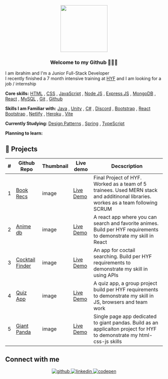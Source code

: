 <div align="center">
    <img src="https://media1.giphy.com/media/v1.Y2lkPTc5MGI3NjExZ3IyNjA1cGMzOHl1YzF0NzIyZ21wZjduMnR0Mm5jNzYxZDNqZ2RlMyZlcD12MV9pbnRlcm5hbF9naWZfYnlfaWQmY3Q9Zw/13HgwGsXF0aiGY/giphy.gif" align="center" width="150" height="150" /></div>  

### <div align="center"> Welcome to my Github 🧑🏻‍💻</div>  
  
I am ibrahim and I'm a Junior Full-Stack Developer <br/>
I recently finished a 7 month intensive training at <a href="https://www.hackyourfuture.net/">HYF</a> and I am looking for a job / internship

<strong> Core skills:</strong>
[HTML](https://www.w3schools.com/html/) ,
[CSS](https://developer.mozilla.org/en-US/docs/Web/CSS/) ,
[JavaScript](https://www.w3schools.com/js/) ,
[Node JS](https://nodejs.org/) ,
[Express JS](https://expressjs.com/) ,
[MongoDB](https://www.mongodb.com/) ,
[React](https://react.dev/) ,
[MySQL](https://www.mysql.com/) ,
[Git](https://git-scm.com/) ,
[Github](https://github.com/) 

<strong>Skills I am Familiar with:</strong>
[Java](https://www.oracle.com/java/) ,
[Unity](https://unity.com/) ,
[C#](https://www.w3schools.com/cs/index.php) ,
[Discord](https://discord.com/developers/docs/intro) ,
[Bootstrap](https://getbootstrap.com/) ,
[React Bootstrap](https://react-bootstrap.github.io/) ,
[Netlify](https://www.netlify.com/) ,
[Heroku](https://www.heroku.com/) ,
[Vite](https://vitejs.dev/) 

<strong> Currently Studying: </strong>
[Design Patterns](https://en.wikipedia.org/wiki/Software_design_pattern) ,
[Spring](https://spring.io/) ,
[TypeScript](https://www.typescriptlang.org/) 

<strong> Planning to learn: </strong>

## 💼 Projects

| # | Github Repo | Thumbnail | Live demo | Decscription |
|---|-------------|-----------|-----------|--------------|
| 1 | [Book Recs]() | image | <a href="https://c47-group-a.hackyourfuture.tech/"> Live Demo </a> | Final Project of HYF. Worked as a team of 5 trainees. Used MERN stack and additinonal libraries. workes as a team following SCRUM |
| 2 | [Anime db](https://github.com/ImAltay/HYF-React-Project) | image | <a href="https://66832243a39c308a1f499224--poetic-bienenstitch-960054.netlify.app/"> Live Demo </a> | A react app where you can search and favorite animes. Build per HYF requirements to demonstrate my skill in React |
| 3 | [Cocktail Finder](https://github.com/ImAltay/HYF-usingAPIs-Project) | image | <a href="https://imaltay.github.io/HYF-usingAPIs-Project/"> Live Demo </a> | An app for coctail searching. Build per HYF requirements to demonstrate my skill in using APIs |
| 4 | [Quiz App](https://github.com/ImAltay/HYF-usingAPIs-Project) | image | <a href="https://imaltay.github.io/group-quiz-app-project/"> Live Demo </a> | A quiz app, a group project build per HYF requirements to demonstrate my skill in JS, browsers and team work |
| 5 | [Giant Panda](https://github.com/ImAltay/HYFApplicationProject) | image | <a href="https://codepen.io/etliekmek-the-sans/pen/abXeZgE"> Live Demo </a> | Single page app dedicated to giant pandas. Build as an applicaiton project for HYF to demonstrate my html-css-js skills |



## Connect with me  
<div align="center">
<a href="https://github.com/ImAltay" target="_blank">
<img src=https://img.shields.io/badge/github-%2324292e.svg?&style=for-the-badge&logo=github&logoColor=white alt=github style="margin-bottom: 5px;" />
<a href="https://www.linkedin.com/in/ibrahim-%C5%9F-7781ba305/" target="_blank">
<img src=https://img.shields.io/badge/linkedin-%231E77B5.svg?&style=for-the-badge&logo=linkedin&logoColor=white alt=linkedin style="margin-bottom: 5px;" />
</a>
<a href="https://codepen.io/etliekmek-the-sans/pen/abXeZgE" target="_blank">
<img src=https://img.shields.io/badge/codepen-%23131417.svg?&style=for-the-badge&logo=codepen&logoColor=white alt=codepen style="margin-bottom: 5px;" />
</a>  
</div>  
  

<!--
**ImAltay/ImAltay** is a ✨ _special_ ✨ repository because its `README.md` (this file) appears on your GitHub profile.

Here are some ideas to get you started:

- 🔭 I’m currently working on ...
- 🌱 I’m currently learning ...
- 👯 I’m looking to collaborate on ...
- 🤔 I’m looking for help with ...
- 💬 Ask me about ...
- 📫 How to reach me: ...
- 😄 Pronouns: ...
- ⚡ Fun fact: ...
-->

<!--  this kinda ugly idk. 
## Github Stats  
<div align="center"><img src="https://github-readme-stats.vercel.app/api?username=ImAltay&show_icons=true&count_private=true&hide_border=true" align="center" /></div>  

<br/>  
-->


<!-- profile visits but its not unique visits lol. kinda useless.
<div align="center">
<img src="https://komarev.com/ghpvc/?username=ImAltay-a&&style=flat-square" align="center" />
</div>  
  



-->

